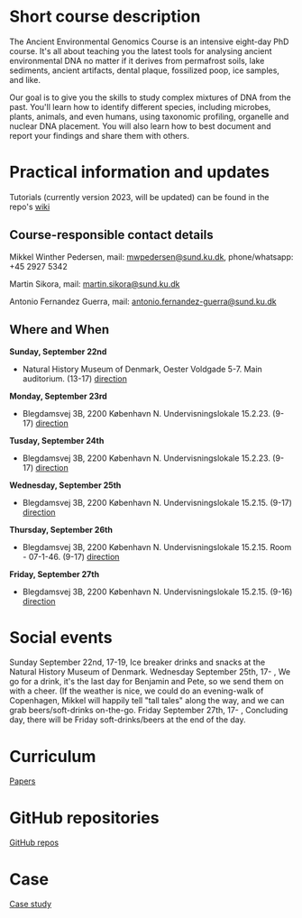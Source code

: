 # Short course description
The Ancient Environmental Genomics Course is an intensive eight-day PhD course. It's all about teaching you the latest tools for analysing ancient environmental DNA no matter if it derives from permafrost soils, lake sediments, ancient artifacts, dental plaque, fossilized poop, ice samples, and like.

Our goal is to give you the skills to study complex mixtures of DNA from the past. You'll learn how to identify different species, including microbes, plants, animals, and even humans, using taxonomic profiling, organelle and nuclear DNA placement. You will also learn how to best document and report your findings and share them with others.


# Practical information and updates

Tutorials (currently version 2023, will be updated) can be found in the repo's [wiki](https://github.com/GeoGenetics/aeGenomicsCourse2024/wiki)

## Course-responsible contact details


Mikkel Winther Pedersen,
mail: mwpedersen@sund.ku.dk, 
phone/whatsapp: +45 2927 5342

Martin Sikora,
mail: martin.sikora@sund.ku.dk

Antonio Fernandez Guerra,
mail: antonio.fernandez-guerra@sund.ku.dk



## Where and When
**Sunday, September 22nd**

- Natural History Museum of Denmark, Oester Voldgade 5-7. Main auditorium. (13-17) [direction](https://maps.app.goo.gl/BweF29XdBgKFoSxU6)


**Monday, September 23rd**

- Blegdamsvej 3B, 2200 København N. Undervisningslokale 15.2.23. (9-17) [direction](https://sund.ku.dk/kontakt/find-vej/panum/)


**Tusday, September 24th**

- Blegdamsvej 3B, 2200 København N. Undervisningslokale 15.2.23. (9-17) [direction](https://sund.ku.dk/kontakt/find-vej/panum/)


**Wednesday, September 25th**

- Blegdamsvej 3B, 2200 København N. Undervisningslokale 15.2.15. (9-17) [direction](https://sund.ku.dk/kontakt/find-vej/panum/)


**Thursday, September 26th**

- Blegdamsvej 3B, 2200 København N. Undervisningslokale 15.2.15. Room - 07-1-46. (9-17) [direction](https://sund.ku.dk/kontakt/find-vej/panum/)


**Friday, September 27th**

- Blegdamsvej 3B, 2200 København N. Undervisningslokale 15.2.15. (9-16) [direction](https://sund.ku.dk/kontakt/find-vej/panum/)



# Social events

Sunday September 22nd, 17-19, Ice breaker drinks and snacks at the Natural History Museum of Denmark. 
Wednesday September 25th, 17- , We go for a drink, it's the last day for Benjamin and Pete, so we send them on with a cheer. (If the weather is nice, we could do an evening-walk of Copenhagen, Mikkel will happily tell "tall tales" along the way, and we can grab beers/soft-drinks on-the-go.
Friday September 27th, 17- , Concluding day, there will be Friday soft-drinks/beers at the end of the day.



# Curriculum 

[Papers](/papers/curriculum.md)

# GitHub repositories

[GitHub repos](/GitHub_repos/README.md)

# Case 

[Case study](/Case/Letter.pdf)

